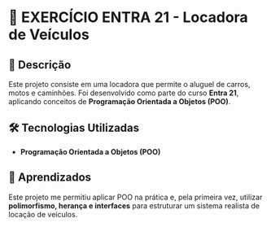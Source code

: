 # 🚗 EXERCÍCIO ENTRA 21 - Locadora de Veículos

## 📌 Descrição  
Este projeto consiste em uma locadora que permite o aluguel de carros, motos e caminhões. Foi desenvolvido como parte do curso **Entra 21**, aplicando conceitos de **Programação Orientada a Objetos (POO)**.

## 🛠️ Tecnologias Utilizadas  
- **Programação Orientada a Objetos (POO)**  

## 📖 Aprendizados  
Este projeto me permitiu aplicar POO na prática e, pela primeira vez, utilizar **polimorfismo, herança e interfaces** para estruturar um sistema realista de locação de veículos.  
